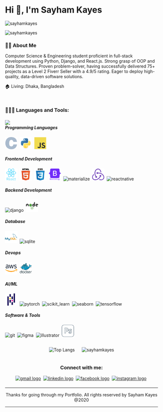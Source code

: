 <h1>Hi 👋, I'm Sayham Kayes</h1>

<img src="https://res.cloudinary.com/dhxmgl25b/image/upload/v1761127569/linkedin_cover_kst4bx.png" alt="sayhamkayes" alt="Profile banner"/>

<p align="left"> <img src="https://komarev.com/ghpvc/?username=sayhamkayes&label=Profile%20views&color=0e75b6&style=flat" alt="sayhamkayes" /></p>

<h3>👨‍🏫 About Me</h3>
<p>Computer Science & Engineering student proficient in full-stack development using Python, Django, and React.js. Strong grasp of OOP and Data Structures. Proven problem-solver, having successfully delivered 75+ projects as a Level 2 Fiverr Seller with a 4.9/5 rating. Eager to deploy high-quality, data-driven software solutions.</p>
<p>🏠 Living: Dhaka, Bangladesh</p>
<br />

<!-- <p align="left"> <a href="https://github.com/ryo-ma/github-profile-trophy"><img src="https://github-profile-trophy.vercel.app/?username=sayhamkayes" alt="sayhamkayes" /></a></p> -->

<h3 align="left">👨🏽‍💻 Languages and Tools:</h3>

###

<img align="right" width="600" src="https://res.cloudinary.com/dhxmgl25b/image/upload/v1761140018/skills_mvoius.gif"/>

###

<div align="left">
  <h5>Programming Languages</h5>
  <p>
  <!-- c -->
  <img src="https://raw.githubusercontent.com/devicons/devicon/master/icons/c/c-original.svg" alt="c" width="40" height="40"/>&nbsp;
  <!-- python -->
  <img src="https://raw.githubusercontent.com/devicons/devicon/master/icons/python/python-original.svg" alt="python" width="40" height="40"/>&nbsp;
  <!-- javascript -->
  <img src="https://raw.githubusercontent.com/devicons/devicon/master/icons/javascript/javascript-original.svg" alt="javascript" width="40" height="40"/>&nbsp;
  </p>

  <h5>Frontend Development</h5>
  <p>
  <!-- react -->
  <img src="https://raw.githubusercontent.com/devicons/devicon/master/icons/react/react-original-wordmark.svg" alt="react" width="40" height="40"/>&nbsp;
  <!-- html5 -->
  <img src="https://raw.githubusercontent.com/devicons/devicon/master/icons/html5/html5-original-wordmark.svg" alt="html5" width="40" height="40"/>&nbsp;
  <!-- css3 -->
  <img src="https://raw.githubusercontent.com/devicons/devicon/master/icons/css3/css3-original-wordmark.svg" alt="css3" width="40" height="40"/>&nbsp;
  <!-- bootstrap -->
  <img src="https://raw.githubusercontent.com/devicons/devicon/master/icons/bootstrap/bootstrap-plain-wordmark.svg" alt="bootstrap" width="40" height="40"/>&nbsp;
  <!-- materialize -->
  <img src="https://raw.githubusercontent.com/prplx/svg-logos/5585531d45d294869c4eaab4d7cf2e9c167710a9/svg/materialize.svg" alt="materialize" width="40" height="40"/>&nbsp;
  <!-- redux -->
  <img src="https://raw.githubusercontent.com/devicons/devicon/master/icons/redux/redux-original.svg" alt="redux" width="40" height="40"/>&nbsp;
  <!-- reactnative -->
  <img src="https://reactnative.dev/img/header_logo.svg" alt="reactnative" width="40" height="40"/>&nbsp;
  </p>

  <h5>Backend Development</h5>
  <p>
  <!-- django -->
  <img src="https://cdn.worldvectorlogo.com/logos/django.svg" alt="django" width="40" height="40"/>&nbsp;
  <!-- nodejs -->
  <img src="https://raw.githubusercontent.com/devicons/devicon/master/icons/nodejs/nodejs-original-wordmark.svg" alt="nodejs" width="40" height="40"/>&nbsp;
  </p>

  <h5>Database</h5>
  <p>
  <!-- mysql -->
  <img src="https://raw.githubusercontent.com/devicons/devicon/master/icons/mysql/mysql-original-wordmark.svg" alt="mysql" width="40" height="40"/>&nbsp;
  <!-- sqlite -->
  <img src="https://www.vectorlogo.zone/logos/sqlite/sqlite-icon.svg" alt="sqlite" width="40" height="40"/>&nbsp;
  </p>

  <h5>Devops</h5>
  <p>
  <!-- AWS -->
  <img src="https://raw.githubusercontent.com/devicons/devicon/master/icons/amazonwebservices/amazonwebservices-original-wordmark.svg" alt="aws" width="40" height="40"/>&nbsp;
  <!-- docker -->
  <img src="https://raw.githubusercontent.com/devicons/devicon/master/icons/docker/docker-original-wordmark.svg" alt="docker" width="40" height="40"/>&nbsp;
  </p>

  <h5>AI/ML</h5>
  <p>
  <!-- pandas -->
  <img src="https://raw.githubusercontent.com/devicons/devicon/2ae2a900d2f041da66e950e4d48052658d850630/icons/pandas/pandas-original.svg" alt="pandas" width="40" height="40"/>&nbsp;
  <!-- pytorch -->
  <img src="https://www.vectorlogo.zone/logos/pytorch/pytorch-icon.svg" alt="pytorch" width="40" height="40"/>&nbsp;
  <!-- scikit_learn -->
  <img src="https://upload.wikimedia.org/wikipedia/commons/0/05/Scikit_learn_logo_small.svg" alt="scikit_learn" width="40" height="40"/>&nbsp;
  <!-- seaborn -->
  <img src="https://seaborn.pydata.org/_images/logo-mark-lightbg.svg" alt="seaborn" width="40" height="40"/>&nbsp;
  <!-- tensorflow -->
  <img src="https://www.vectorlogo.zone/logos/tensorflow/tensorflow-icon.svg" alt="tensorflow" width="40" height="40"/>&nbsp;
  </p>

  <h5>Software & Tools</h5>
  <p>
  <!-- git -->
  <img src="https://www.vectorlogo.zone/logos/git-scm/git-scm-icon.svg" alt="git" width="40" height="40"/>&nbsp;
  <!-- figma -->
  <img src="https://www.vectorlogo.zone/logos/figma/figma-icon.svg" alt="figma" width="40" height="40"/>&nbsp;
  <!-- illustrator -->
  <img src="https://www.vectorlogo.zone/logos/adobe_illustrator/adobe_illustrator-icon.svg" alt="illustrator" width="40" height="40"/>&nbsp;
  <!-- photoshop -->
  <img src="https://raw.githubusercontent.com/devicons/devicon/master/icons/photoshop/photoshop-line.svg" alt="photoshop" width="40" height="40"/>&nbsp;
  </p>
</div>
    
<br />

<div align="center">
  <img src="https://github-readme-stats.vercel.app/api/top-langs/?username=sayhamkayes" alt="Top Langs" data-canonical-src="https://github-readme-stats.vercel.app/api/top-langs/?username=sayhamkayes" style="max-width: 100%;">&nbsp;&nbsp;&nbsp;&nbsp;&nbsp;
  <!-- <p><img align="center" src="https://github-readme-stats.vercel.app/api?username=sayhamkayes&show_icons=true&locale=en" alt="sayhamkayes" /></p> -->
  <img src="https://github-readme-streak-stats.herokuapp.com/?user=sayhamkayes&" alt="sayhamkayes" />
</div>
<br />

<h3 align="center">Connect with me:</h3>
<div align="center">
  <a href="mailto:sayhamkayes101@gmail.com" target="_blank"><img src="https://raw.githubusercontent.com/maurodesouza/profile-readme-generator/master/src/assets/icons/social/gmail/default.svg" width="40" height="30" alt="gmail logo"/></a>&nbsp;
  <a href="https://www.linkedin.com/in/sayhamkayes/" target="_blank"><img src="https://raw.githubusercontent.com/maurodesouza/profile-readme-generator/master/src/assets/icons/social/linkedin/default.svg" width="40" height="30" alt="linkedin logo"/></a>&nbsp;
  <a href="https://www.facebook.com/sayham.kayes" target="_blank"><img src="https://raw.githubusercontent.com/maurodesouza/profile-readme-generator/master/src/assets/icons/social/facebook/default.svg" width="40" height="30" alt="facebook logo"/></a>&nbsp;
  <a href="https://www.instagram.com/sayhamkayes/" target="_blank"><img src="https://raw.githubusercontent.com/maurodesouza/profile-readme-generator/master/src/assets/icons/social/instagram/default.svg" width="40" height="30" alt="instagram logo"/></a>&nbsp;
</div>

###

<hr>
<p align="center">Thanks for going through my Portfolio. All rights reserved by Sayham Kayes @2020</p>
<hr>


